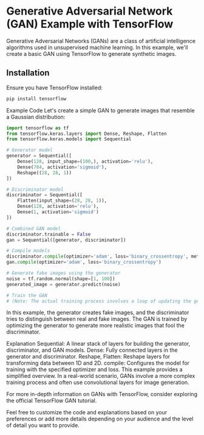 # Generative Adversarial Network (GAN) Example with TensorFlow

Generative Adversarial Networks (GANs) are a class of artificial intelligence algorithms used in unsupervised machine learning. In this example, we'll create a basic GAN using TensorFlow to generate synthetic images.

## Installation

Ensure you have TensorFlow installed:

```bash
pip install tensorflow
```

Example Code
Let's create a simple GAN to generate images that resemble a Gaussian distribution:


```python
import tensorflow as tf
from tensorflow.keras.layers import Dense, Reshape, Flatten
from tensorflow.keras.models import Sequential

# Generator model
generator = Sequential([
    Dense(128, input_shape=(100,), activation='relu'),
    Dense(784, activation='sigmoid'),
    Reshape((28, 28, 1))
])

# Discriminator model
discriminator = Sequential([
    Flatten(input_shape=(28, 28, 1)),
    Dense(128, activation='relu'),
    Dense(1, activation='sigmoid')
])

# Combined GAN model
discriminator.trainable = False
gan = Sequential([generator, discriminator])

# Compile models
discriminator.compile(optimizer='adam', loss='binary_crossentropy', metrics=['accuracy'])
gan.compile(optimizer='adam', loss='binary_crossentropy')

# Generate fake images using the generator
noise = tf.random.normal(shape=[1, 100])
generated_image = generator.predict(noise)

# Train the GAN
# (Note: The actual training process involves a loop of updating the generator and discriminator)

```

In this example, the generator creates fake images, and the discriminator tries to distinguish between real and fake images. The GAN is trained by optimizing the generator to generate more realistic images that fool the discriminator.

Explanation
Sequential: A linear stack of layers for building the generator, discriminator, and GAN models.
Dense: Fully connected layers in the generator and discriminator.
Reshape, Flatten: Reshape layers for transforming data between 1D and 2D.
compile: Configures the model for training with the specified optimizer and loss.
This example provides a simplified overview. In a real-world scenario, GANs involve a more complex training process and often use convolutional layers for image generation.

For more in-depth information on GANs with TensorFlow, consider exploring the official TensorFlow GAN tutorial.


Feel free to customize the code and explanations based on your preferences or add more details depending on your audience and the level of detail you want to provide.

